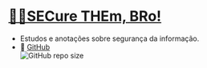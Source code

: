 # [👨‍💻SECure THEm, BRo!](https://sec.the.br)  
- Estudos e anotações sobre segurança da informação.
- 📂 [GitHub](https://github.com/eschuch/sec.the.br)  
![GitHub repo size](https://img.shields.io/github/repo-size/eschuch/sec.the.br?label=sec.the.br&style=flat-square)
